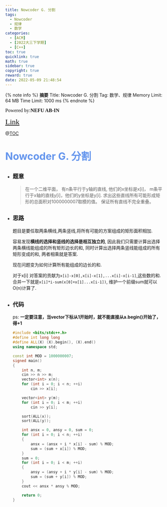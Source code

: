 ```yaml
---
title: Nowcoder G. 分割
tags:
  - Nowcoder
  - 规律
  - 数学
categories:
  - [ACM]
  - [2022大三下学期]
  - [C++]
toc: true
quicklink: true
math: true
sidebar: true
copyright: true
reward: true
date: 2022-05-09 21:48:54
---
```



{% note info %}
**摘要**
Title: Nowcoder G. 分割
Tag: 数学、规律
Memory Limit: 64 MB
Time Limit: 1000 ms
{% endnote %}
<!-- more -->

<font size=3 face=楷体>Powered by:**NEFU AB-IN**</font>

<font color=#FFA500 size=5 face=楷体>[Link](https://ac.nowcoder.com/acm/contest/34349/G)</font>

@[TOC](文章目录)

# <font color=#6495ED size=6>Nowcoder G. 分割</font>

* ## <font size=4 face=粗体>题意</font>

  >在一个二维平面，
  >有n条平行于y轴的直线, 他们的x坐标是x[i]，
  >m条平行于x轴的直线y[i]，他们的y坐标是y[i].
  >求出这些直线所有可能形成矩形的总面积对1000000007取模的值。
  >保证所有直线不完全重叠。

* ## <font size=4 face=粗体>思路</font>

  题目是要任取两条横线,两条竖线,将所有可能的方案组成的矩形面积相加.

  容易发现**横线的选择和竖线的选择是相互独立的**,
  因此我们只需要计算出选择两条横线能组成的所有矩形边长的和,
  同时计算出选择两条竖线能组成的所有矩形变成的和,
  两者相乘就是答案.

  现在问题变为如何计算所有能组成的边长的和.

  对于x[i]
  对答案的贡献为`x[i]-x[0],x[i]-x[1],...x[i]-x[i-1]`,这些数的和.
  合并一下就是`x[i]*i-sum(x[0]+x[1]...x[i-1])`,
  维护一个前缀sum就可以O(n)计算了.


* ## <font size=4 face=粗体>代码</font>

  ps: **一定要注意，当vector下标从1开始时，就不能直接从a.begin()开始了，得+1**
  ```cpp
  #include <bits/stdc++.h>
  #define int long long
  #define ALL(X) (X).begin(), (X).end()
  using namespace std;

  const int MOD = 1000000007;
  signed main()
  {
      int n, m;
      cin >> n >> m;
      vector<int> x(n);
      for (int i = 0; i < n; ++i)
          cin >> x[i];

      vector<int> y(m);
      for (int i = 0; i < m; ++i)
          cin >> y[i];

      sort(ALL(x));
      sort(ALL(y));

      int ansx = 0, ansy = 0, sum = 0;
      for (int i = 0; i < n; ++i)
      {
          ansx = (ansx + i * x[i] - sum) % MOD;
          sum = (sum + x[i]) % MOD;
      }
      sum = 0;
      for (int i = 0; i < m; ++i)
      {
          ansy = (ansy + i * y[i] - sum) % MOD;
          sum = (sum + y[i]) % MOD;
      }
      cout << ansx * ansy % MOD;

      return 0;
  }
  ```